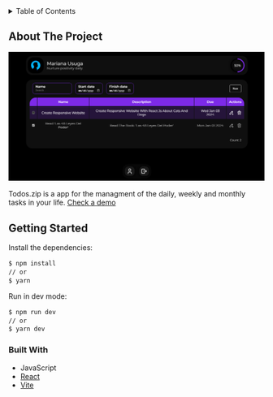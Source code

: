 <details>
  <summary>Table of Contents</summary>
  <ol>
    <li>
      <a href="#about-the-project">About The Project</a>
      <ul>
        <li><a href="#getting-started">Getting Started</a></li>
        <li><a href="#built-with">Built With</a></li>
      </ul>
    </li>
  </ol>
</details>

## About The Project

![codi.link screenshot](https://github.com/JacoboGarcesO/todo-app-react/blob/main/src/assets/screen-demo.png)

Todos.zip is a app for the managment of the daily, weekly and monthly tasks in your life. [Check a demo](https://jacobogarceso.github.io/todo-app-react/)

## Getting Started

Install the dependencies:

```sh
$ npm install
// or
$ yarn
```

Run in dev mode:

```sh
$ npm run dev
// or
$ yarn dev
```

### Built With

- JavaScript
- [React](https://react.dev/)
- [Vite](https://vitejs.dev)

